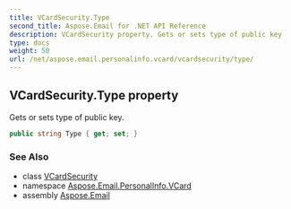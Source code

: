 ```yaml
---
title: VCardSecurity.Type
second_title: Aspose.Email for .NET API Reference
description: VCardSecurity property. Gets or sets type of public key
type: docs
weight: 50
url: /net/aspose.email.personalinfo.vcard/vcardsecurity/type/
---
```

## VCardSecurity.Type property

Gets or sets type of public key.

```csharp
public string Type { get; set; }
```

### See Also

* class [VCardSecurity](../)
* namespace [Aspose.Email.PersonalInfo.VCard](../../vcardsecurity/)
* assembly [Aspose.Email](../../../)


